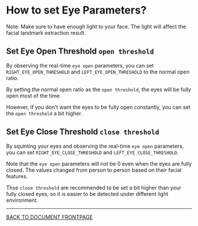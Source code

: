 # How to set Eye Parameters?

Note: Make sure to have enough light to your face. The light will affect the facial landmark extraction result.


## Set Eye Open Threshold `open threshold`

By observing the real-time `eye open` parameters, you can set `RIGHT_EYE_OPEN_THRESHOLD` and `LEFT_EYE_OPEN_THRESHOLD` to the normal open ratio.

By setting the normal open ratio as the `open threshold`, the eyes will be fully open most of the time.

However, if you don't want the eyes to be fully open constantly, you can set the `open threshold` a bit higher.


## Set Eye Close Threshold `close threshold`

By squinting your eyes and observing the real-time `eye open` parameters, you can set `RIGHT_EYE_CLOSE_THRESHOLD` and `LEFT_EYE_CLOSE_THRESHOLD`.

Note that the `eye open` parameters will not be 0 even when the eyes are fully closed. The values changed from person to person based on their facial features.

Thse `close threshold` are recommended to be set a bit higher than your fully closed eyes, so it is easier to be detected under different light environment.


----

[BACK TO DOCUMENT FRONTPAGE](/README.md)
